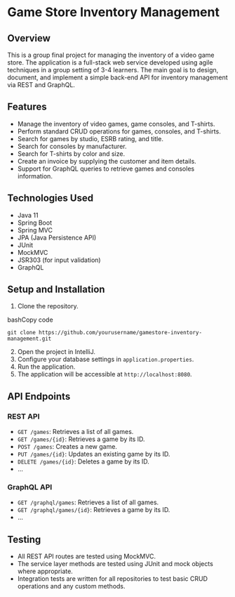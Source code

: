 # Game Store Inventory Management

## Overview

This is a group final project for managing the inventory of a video game store. The application is a full-stack web service developed using agile techniques in a group setting of 3-4 learners. The main goal is to design, document, and implement a simple back-end API for inventory management via REST and GraphQL.

## Features

-   Manage the inventory of video games, game consoles, and T-shirts.
-   Perform standard CRUD operations for games, consoles, and T-shirts.
-   Search for games by studio, ESRB rating, and title.
-   Search for consoles by manufacturer.
-   Search for T-shirts by color and size.
-   Create an invoice by supplying the customer and item details.
-   Support for GraphQL queries to retrieve games and consoles information.

## Technologies Used

-   Java 11
-   Spring Boot
-   Spring MVC
-   JPA (Java Persistence API)
-   JUnit
-   MockMVC
-   JSR303 (for input validation)
-   GraphQL

## Setup and Installation

1.  Clone the repository.

bashCopy code

`git clone https://github.com/yourusername/gamestore-inventory-management.git` 

2.  Open the project in IntelliJ.
3.  Configure your database settings in `application.properties`.
4.  Run the application.
5.  The application will be accessible at `http://localhost:8080`.



## API Endpoints

### REST API

-   `GET /games`: Retrieves a list of all games.
-   `GET /games/{id}`: Retrieves a game by its ID.
-   `POST /games`: Creates a new game.
-   `PUT /games/{id}`: Updates an existing game by its ID.
-   `DELETE /games/{id}`: Deletes a game by its ID.
-   ...

### GraphQL API

-   `GET /graphql/games`: Retrieves a list of all games.
-   `GET /graphql/games/{id}`: Retrieves a game by its ID.
-   ...

## Testing

-   All REST API routes are tested using MockMVC.
-   The service layer methods are tested using JUnit and mock objects where appropriate.
-   Integration tests are written for all repositories to test basic CRUD operations and any custom methods.
